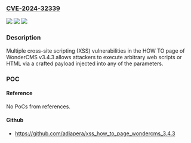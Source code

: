 ### [CVE-2024-32339](https://cve.mitre.org/cgi-bin/cvename.cgi?name=CVE-2024-32339)
![](https://img.shields.io/static/v1?label=Product&message=n%2Fa&color=blue)
![](https://img.shields.io/static/v1?label=Version&message=n%2Fa&color=blue)
![](https://img.shields.io/static/v1?label=Vulnerability&message=n%2Fa&color=brighgreen)

### Description

Multiple cross-site scripting (XSS) vulnerabilities in the HOW TO page of WonderCMS v3.4.3 allows attackers to execute arbitrary web scripts or HTML via a crafted payload injected into any of the parameters.

### POC

#### Reference
No PoCs from references.

#### Github
- https://github.com/adiapera/xss_how_to_page_wondercms_3.4.3

